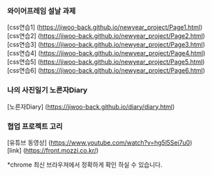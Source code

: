 
### 와이어프레임 설날 과제
[css연습1] (https://jiwoo-back.github.io/newyear_project/Page1.html) </br>
[css연습2] (https://jiwoo-back.github.io/newyear_project/Page2.html) </br>
[css연습3] (https://jiwoo-back.github.io/newyear_project/Page3.html) </br>
[css연습4] (https://jiwoo-back.github.io/newyear_project/Page4.html) </br>
[css연습5] (https://jiwoo-back.github.io/newyear_project/Page5.html) </br>
[css연습6] (https://jiwoo-back.github.io/newyear_project/Page6.html) </br>


### 나의 사진일기 노른자Diary
[노른자Diary] (https://jiwoo-back.github.io/diary/diary.html)</br>

### 협업 프로젝트 고리
[유튜브 동영상] (https://www.youtube.com/watch?v=hg5l5Sei7u0) </br>
[link] (https://front.mozzi.co.kr/) </br>


*chrome 최신 브라우져에서 정확하게 확인 하실 수 있습니다. 
